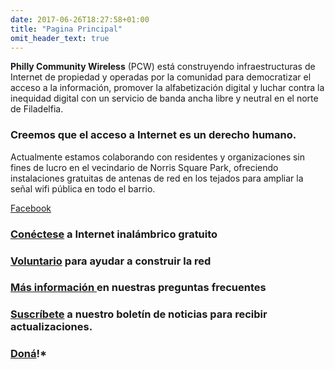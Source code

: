```yaml
---
date: 2017-06-26T18:27:58+01:00
title: "Pagina Principal"
omit_header_text: true
---
```

**Philly Community Wireless** (PCW) está construyendo infraestructuras de Internet de propiedad y operadas por la comunidad para democratizar el acceso a la información, promover la alfabetización digital y luchar contra la inequidad digital con un servicio de banda ancha libre y neutral en el norte de Filadelfia. 

### Creemos que el acceso a Internet es un derecho humano. 

Actualmente estamos colaborando con residentes y organizaciones sin fines de lucro en el vecindario de Norris Square Park, ofreciendo instalaciones gratuitas de antenas de red en los tejados para ampliar la señal wifi pública en todo el barrio.

[Facebook](https://www.facebook.com/Philly-Community-Wireless-111328101173369/)<br/>

### **[Conéctese](https://docs.google.com/forms/d/e/1FAIpQLSfjx0A9mFxMiXSb1jisgcHFHwTzktsuz4c36Ja1tVOQjjXzow/viewform)**  a Internet inalámbrico gratuito

### **[Voluntario](mailto:phillycommunitywireless@gmail.com)**  para ayudar a construir la red 

### **[Más información ](https://phillycommunitywireless.org/faq/)** en nuestras preguntas frecuentes

### **[Suscríbete](https://phillycommunitywireless.us5.list-manage.com/subscribe?u=7a97e4278a5833f5505a85940&id=6af414f631)**  a nuestro boletín de noticias para recibir actualizaciones.

### **[Doná](https://phillycommunitywireless.wedid.it/)!***
